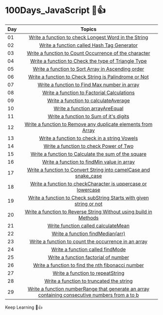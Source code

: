# 100Days_JavaScript 🩷👍

| Day |   Topics     | 
| ----- | :------------------: |
| 01    |  [Write a function to check Longest Word in the String](./Day_01/Day_01.js) |
| 02    |  [Write a function called Hash Tag Generator](./Day_02/Day_02.js) |
| 03    |  [Write a function to Count Occurrence of the character](./Day_03/day_03.js)|
| 04    |  [Write a function to Check the type of Triangle Type](./Day_04/day_04.js) | 
| 05    |  [Write a function to Sort Array in Ascending order](./Day_05/day_05.js) | 
| 06    |  [Write a function to Check String is Palindrome or Not](./Day_06/day_06.js) |
| 07    |  [Write a function to Find Max number in array](./Day_07/day_07.js) | 
| 08    |  [Write a function to Factorial Calculations](./Day_08/day_08.js) | 
| 09    |  [Write a function to calculateAverage](./Day_09/day_09.js) | 
| 10    |  [Write a function arrayAreEqual](./Day_10/day_10.js) | 
| 11    |  [Write a function to Sum of it's digits](./Day_11/day_11.js) | 
| 12    |  [Write a function to Remove any duplicate elements from Array](./Day_12/day_12.js) | 
| 13    |  [Write a function to check in a string Vowels](./Day_13/day_13.js) | 
| 14    |  [Write a function to check Power of Two](./Day_14/day_14.js) | 
| 15    |  [Write a function to Calculate the sum of the square](./Day_15/day_15.js) | 
| 16    |  [Write a function to findMin value in array](./Day_16/day_16.js) | 
| 17    |  [Write a function to Convert String into camelCase and snake_case](./Day_17/day_17.js) | 
| 18    |  [Write a function to checkCharacter is uppercase or lowercase](./Day_18/day_18.js) | 
| 19    |  [Write a function to Check subString Starts with given string or not](./Day_19/day_19.js) | 
| 20    |  [Write a function to Reverse String Without using build in Methods](./Day_20/day_20.js) | 
| 21    |  [Write function called calculateMean](./Day_21/day_21.js) | 
| 22    |  [Write a function findMedian(arr)](./Day_22/day_22.js) | 
| 23    |  [Write a function to count the occurrence in an array](./Day_23/day_23.js) | 
| 24    |  [Write a function called findMode](./Day_24/day_24.js) | 
| 25    |  [Write a function factorial of number](./Day_25/day_25.js) | 
| 26    |  [Write a function to find the nth fibonacci number](./Day_26/day_26.js) | 
| 27    |  [Write a function to repeatString](./Day_27/day_27.js) | 
| 28    |  [Write a function to truncated the string](./Day_28/day_28.js) | 
| 29    |  [Write a function numberRange that generate an array containing consecutive numbers from a to b](./Day_29/day_29.js) | 





Keep Learning 🩷👍



